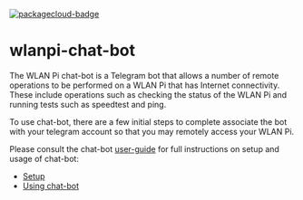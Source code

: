 [![packagecloud-badge](https://img.shields.io/badge/deb-packagecloud.io-844fec.svg)](https://packagecloud.io/)

# wlanpi-chat-bot

The WLAN Pi chat-bot is a Telegram bot that allows a number of remote operations to be performed on a WLAN Pi that has Internet connectivity. These include operations such as checking the status of the WLAN Pi and running tests such as speedtest and ping.

To use chat-bot, there are a few initial steps to complete associate the bot with your telegram account so that you may remotely access your WLAN Pi.

Please consult the chat-bot [user-guide](docs/USERGUIDE.md) for full instructions on setup and usage of chat-bot:

 - [Setup](docs/USERGUIDE.md#setup)
 - [Using chat-bot](docs/USERGUIDE.md#using-chat-bot)

